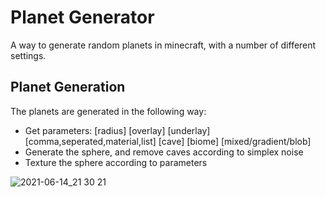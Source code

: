 # Planet Generator
A way to generate random planets in minecraft, with a number of different settings.

## Planet Generation
The planets are generated in the following way:
- Get parameters: [radius] [overlay] [underlay] [comma,seperated,material,list] [cave] [biome] [mixed/gradient/blob]
- Generate the sphere, and remove caves according to simplex noise
- Texture the sphere according to parameters

![2021-06-14_21 30 21](https://user-images.githubusercontent.com/62530039/121871224-fb7c2c80-cd57-11eb-9699-8f97c53aa5e4.png)
